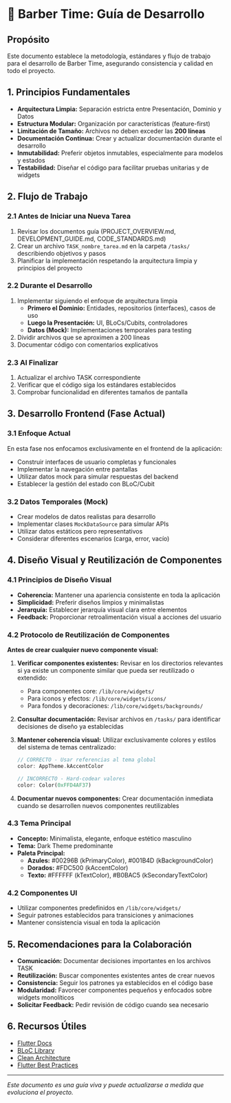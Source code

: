 # 🚀 Barber Time: Guía de Desarrollo

## Propósito
Este documento establece la metodología, estándares y flujo de trabajo para el desarrollo de Barber Time, asegurando consistencia y calidad en todo el proyecto.

## 1. Principios Fundamentales

- **Arquitectura Limpia:** Separación estricta entre Presentación, Dominio y Datos
- **Estructura Modular:** Organización por características (feature-first)
- **Limitación de Tamaño:** Archivos no deben exceder las **200 líneas**
- **Documentación Continua:** Crear y actualizar documentación durante el desarrollo
- **Inmutabilidad:** Preferir objetos inmutables, especialmente para modelos y estados
- **Testabilidad:** Diseñar el código para facilitar pruebas unitarias y de widgets

## 2. Flujo de Trabajo

### 2.1 Antes de Iniciar una Nueva Tarea
1. Revisar los documentos guía (PROJECT_OVERVIEW.md, DEVELOPMENT_GUIDE.md, CODE_STANDARDS.md)
2. Crear un archivo `TASK_nombre_tarea.md` en la carpeta `/tasks/` describiendo objetivos y pasos
3. Planificar la implementación respetando la arquitectura limpia y principios del proyecto

### 2.2 Durante el Desarrollo
1. Implementar siguiendo el enfoque de arquitectura limpia
   - **Primero el Dominio:** Entidades, repositorios (interfaces), casos de uso
   - **Luego la Presentación:** UI, BLoCs/Cubits, controladores
   - **Datos (Mock):** Implementaciones temporales para testing
2. Dividir archivos que se aproximen a 200 líneas
3. Documentar código con comentarios explicativos

### 2.3 Al Finalizar
1. Actualizar el archivo TASK correspondiente
2. Verificar que el código siga los estándares establecidos
3. Comprobar funcionalidad en diferentes tamaños de pantalla

## 3. Desarrollo Frontend (Fase Actual)

### 3.1 Enfoque Actual
En esta fase nos enfocamos exclusivamente en el frontend de la aplicación:
- Construir interfaces de usuario completas y funcionales
- Implementar la navegación entre pantallas
- Utilizar datos mock para simular respuestas del backend
- Establecer la gestión del estado con BLoC/Cubit

### 3.2 Datos Temporales (Mock)
- Crear modelos de datos realistas para desarrollo
- Implementar clases `MockDataSource` para simular APIs
- Utilizar datos estáticos pero representativos
- Considerar diferentes escenarios (carga, error, vacío)

## 4. Diseño Visual y Reutilización de Componentes

### 4.1 Principios de Diseño Visual

- **Coherencia:** Mantener una apariencia consistente en toda la aplicación
- **Simplicidad:** Preferir diseños limpios y minimalistas
- **Jerarquía:** Establecer jerarquía visual clara entre elementos
- **Feedback:** Proporcionar retroalimentación visual a acciones del usuario

### 4.2 Protocolo de Reutilización de Componentes

**Antes de crear cualquier nuevo componente visual:**

1. **Verificar componentes existentes:** Revisar en los directorios relevantes si ya existe un componente similar que pueda ser reutilizado o extendido:
   - Para componentes core: `/lib/core/widgets/`
   - Para iconos y efectos: `/lib/core/widgets/icons/`
   - Para fondos y decoraciones: `/lib/core/widgets/backgrounds/`

2. **Consultar documentación:** Revisar archivos en `/tasks/` para identificar decisiones de diseño ya establecidas

3. **Mantener coherencia visual:** Utilizar exclusivamente colores y estilos del sistema de temas centralizado:
   ```dart
   // CORRECTO - Usar referencias al tema global
   color: AppTheme.kAccentColor
   
   // INCORRECTO - Hard-codear valores
   color: Color(0xFFD4AF37)
   ```

4. **Documentar nuevos componentes:** Crear documentación inmediata cuando se desarrollen nuevos componentes reutilizables

### 4.3 Tema Principal
- **Concepto:** Minimalista, elegante, enfoque estético masculino
- **Tema:** Dark Theme predominante
- **Paleta Principal:**
  - **Azules:** #00296B (kPrimaryColor), #001B4D (kBackgroundColor)
  - **Dorados:** #FDC500 (kAccentColor)
  - **Texto:** #FFFFFF (kTextColor), #B0BAC5 (kSecondaryTextColor)

### 4.2 Componentes UI
- Utilizar componentes predefinidos en `/lib/core/widgets/`
- Seguir patrones establecidos para transiciones y animaciones
- Mantener consistencia visual en toda la aplicación

## 5. Recomendaciones para la Colaboración

- **Comunicación:** Documentar decisiones importantes en los archivos TASK
- **Reutilización:** Buscar componentes existentes antes de crear nuevos
- **Consistencia:** Seguir los patrones ya establecidos en el código base
- **Modularidad:** Favorecer componentes pequeños y enfocados sobre widgets monolíticos
- **Solicitar Feedback:** Pedir revisión de código cuando sea necesario

## 6. Recursos Útiles

- [Flutter Docs](https://docs.flutter.dev/)
- [BLoC Library](https://bloclibrary.dev/)
- [Clean Architecture](https://blog.cleancoder.com/uncle-bob/2012/08/13/the-clean-architecture.html)
- [Flutter Best Practices](https://medium.com/flutter-community/flutter-best-practices-and-tips-7c2782c9ebb5)

---

*Este documento es una guía viva y puede actualizarse a medida que evoluciona el proyecto.*
